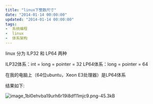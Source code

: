 ```yaml
---
title: "linux下整数尺寸"
date: "2014-01-14 00:00:00"
updated: "2014-01-14 00:00:00"
tags:
-  系统编程
-  linux
-  体系架构
---
```



linux 分为 ILP32 和 LP64 两种

[](/notename/ "archive 20140114")

ILP32体系：int = long = pointer = 32
LP64体系：long = pointer = 64

在我的电脑上（64位ubuntu，Xeon E3处理器）是LP64体系

结果如下:

![image_1bl0ehvba19urh6r19i8df11mjc9.png-45.3kB][1]

  [1]: http://static.zybuluo.com/zwh8800/br8l645t4yu1lqcvxyo5xksn/image_1bl0ehvba19urh6r19i8df11mjc9.png
